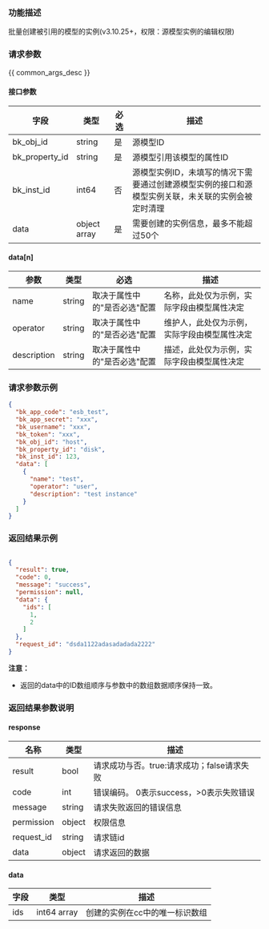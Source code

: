 ### 功能描述

批量创建被引用的模型的实例(v3.10.25+，权限：源模型实例的编辑权限)

### 请求参数

{{ common_args_desc }}

#### 接口参数

| 字段             | 类型           | 必选  | 描述                                                 |
|----------------|--------------|-----|----------------------------------------------------|
| bk_obj_id      | string       | 是   | 源模型ID                                              |
| bk_property_id | string       | 是   | 源模型引用该模型的属性ID                                      |
| bk_inst_id     | int64        | 否   | 源模型实例ID，未填写的情况下需要通过创建源模型实例的接口和源模型实例关联，未关联的实例会被定时清理 |
| data           | object array | 是   | 需要创建的实例信息，最多不能超过50个                                |

#### data[n]

| 参数          | 类型     | 必选              | 描述                     |
|-------------|--------|-----------------|------------------------|
| name        | string | 取决于属性中的"是否必选"配置 | 名称，此处仅为示例，实际字段由模型属性决定  |
| operator    | string | 取决于属性中的"是否必选"配置 | 维护人，此处仅为示例，实际字段由模型属性决定 | 
| description | string | 取决于属性中的"是否必选"配置 | 描述，此处仅为示例，实际字段由模型属性决定  |

### 请求参数示例

```json
{
  "bk_app_code": "esb_test",
  "bk_app_secret": "xxx",
  "bk_username": "xxx",
  "bk_token": "xxx",
  "bk_obj_id": "host",
  "bk_property_id": "disk",
  "bk_inst_id": 123,
  "data": [
    {
      "name": "test",
      "operator": "user",
      "description": "test instance"
    }
  ]
}
```

### 返回结果示例

```json

{
  "result": true,
  "code": 0,
  "message": "success",
  "permission": null,
  "data": {
    "ids": [
      1,
      2
    ]
  },
  "request_id": "dsda1122adasadadada2222"
}
```

**注意：**

- 返回的data中的ID数组顺序与参数中的数组数据顺序保持一致。

### 返回结果参数说明

#### response

| 名称         | 类型     | 描述                         |
|------------|--------|----------------------------|
| result     | bool   | 请求成功与否。true:请求成功；false请求失败 |
| code       | int    | 错误编码。 0表示success，>0表示失败错误  |
| message    | string | 请求失败返回的错误信息                |
| permission | object | 权限信息                       |
| request_id | string | 请求链id                      |
| data       | object | 请求返回的数据                    |

#### data

| 字段  | 类型          | 描述               |
|-----|-------------|------------------|
| ids | int64 array | 创建的实例在cc中的唯一标识数组 |
